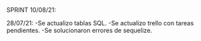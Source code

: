 SPRINT 10/08/21:

28/07/21: 
-Se actualizo tablas SQL.
-Se actualizo trello con tareas pendientes. 
-Se solucionaron errores de sequelize.
